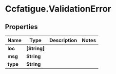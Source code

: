 # Ccfatigue.ValidationError

## Properties

| Name     | Type         | Description | Notes |
| -------- | ------------ | ----------- | ----- |
| **loc**  | **[String]** |             |
| **msg**  | **String**   |             |
| **type** | **String**   |             |
